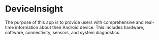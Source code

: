 # DeviceInsight
The purpose of this app is to provide users with comprehensive and real-time information about their Android device. This includes hardware, software, connectivity, sensors, and system diagnostics.
